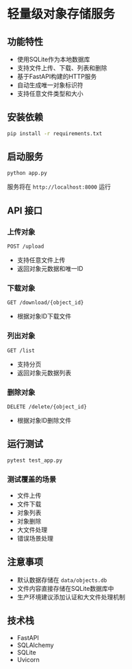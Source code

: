 # 轻量级对象存储服务

## 功能特性
- 使用SQLite作为本地数据库
- 支持文件上传、下载、列表和删除
- 基于FastAPI构建的HTTP服务
- 自动生成唯一对象标识符
- 支持任意文件类型和大小

## 安装依赖
```bash
pip install -r requirements.txt
```

## 启动服务
```bash
python app.py
```

服务将在 `http://localhost:8000` 运行

## API 接口

### 上传对象
`POST /upload`
- 支持任意文件上传
- 返回对象元数据和唯一ID

### 下载对象
`GET /download/{object_id}`
- 根据对象ID下载文件

### 列出对象
`GET /list`
- 支持分页
- 返回对象元数据列表

### 删除对象
`DELETE /delete/{object_id}`
- 根据对象ID删除文件

## 运行测试
```bash
pytest test_app.py
```

### 测试覆盖的场景
- 文件上传
- 文件下载
- 对象列表
- 对象删除
- 大文件处理
- 错误场景处理

## 注意事项
- 默认数据存储在 `data/objects.db`
- 文件内容直接存储在SQLite数据库中
- 生产环境建议添加认证和大文件处理机制

## 技术栈
- FastAPI
- SQLAlchemy
- SQLite
- Uvicorn
